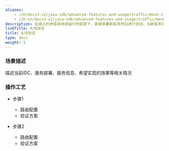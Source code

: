 ```yaml
---
aliases:
    - /zh/docs3-v2/java-sdk/advanced-features-and-usage/traffic/mesh-style/ab-testing-deployment/
    - /zh-cn/docs3-v2/java-sdk/advanced-features-and-usage/traffic/mesh-style/
description: 在线上的老版本继续运行的前提下，直接部署新版本然后进行测试，当新版本测试通过以后，将流量切到新版本，最后将老版本同时也升级到新版本。
linkTitle: A/B测试
title: A/B测试
type: docs
weight: 5
---
```






### 场景描述
描述当前IDC、服务部署、服务信息、希望实现的效果等相关情况
### 操作工艺

+ 步骤1
    + 路由配置
    + 验证方案

+ 步骤2
    + 路由配置
    + 验证方案